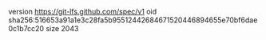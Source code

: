 version https://git-lfs.github.com/spec/v1
oid sha256:516653a91a1e3c28fa5b95512442684671520446894655e70bf6dae0c1b7cc20
size 2043
